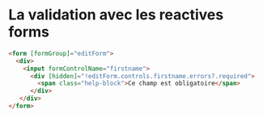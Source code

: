 <!-- .slide: class="with-code inconsolata" -->
# La validation avec les reactives forms

```html
<form [formGroup]="editForm">
  <div>
    <input formControlName="firstname">  
      <div [hidden]="!editForm.controls.firstname.errors?.required">
        <span class="help-block">Ce champ est obligatoire</span>
      </div>
   </div>
</form>
```
<!-- .element: class="big-code" -->

